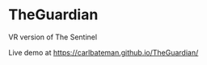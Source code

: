 # TheGuardian
VR version of The Sentinel

Live demo at <https://carlbateman.github.io/TheGuardian/>
